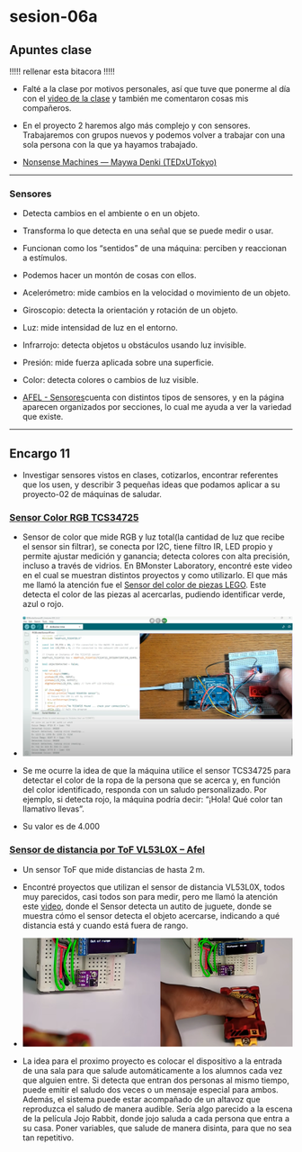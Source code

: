 # sesion-06a

## Apuntes clase


!!!!! rellenar esta bitacora !!!!! 
- Falté a la clase por motivos personales, así que tuve que ponerme al día con el [video de la clase](https://www.dropbox.com/scl/fo/ehsibpioii91n7ggaj546/AO7BLMgKRYHgKI4czkODTwQ/original?dl=0&preview=sesion-06a-video-00.mp4&rlkey=kndd4mq9pdfghmp3btp2bk9pp&subfolder_nav_tracking=1) y también me comentaron cosas mis compañeros.

- En el proyecto 2 haremos algo más complejo y con sensores. Trabajaremos con grupos nuevos y podemos volver a trabajar con una sola persona con la que ya hayamos trabajado.

- [Nonsense Machines — Maywa Denki (TEDxUTokyo)](https://www.youtube.com/watch?v=jKPBD3HHU4g)

-----

### Sensores 

- Detecta cambios en el ambiente o en un objeto.

- Transforma lo que detecta en una señal que se puede medir o usar.

- Funcionan como los “sentidos” de una máquina: perciben y reaccionan a estímulos.

- Podemos hacer un montón de cosas con ellos. 
  
- Acelerómetro: mide cambios en la velocidad o movimiento de un objeto.
  
- Giroscopio: detecta la orientación y rotación de un objeto.

- Luz: mide intensidad de luz en el entorno.

- Infrarrojo: detecta objetos u obstáculos usando luz invisible.

- Presión: mide fuerza aplicada sobre una superficie.

- Color: detecta colores o cambios de luz visible.

- [AFEL - Sensores](https://afel.cl)cuenta con distintos tipos de sensores, y en la página aparecen organizados por secciones, lo cual me ayuda a ver la variedad que existe.

-----

## Encargo 11

- Investigar sensores vistos en clases, cotizarlos, encontrar referentes que los usen, y describir 3 pequeñas ideas que podamos aplicar a su proyecto-02 de máquinas de saludar.

### [Sensor Color RGB TCS34725](https://afel.cl/products/sensor-color-rgb-tcs34725)

- Sensor de color que mide RGB y luz total(la cantidad de luz que recibe el sensor sin filtrar), se conecta por I2C, tiene filtro IR, LED propio y permite ajustar medición y ganancia; detecta colores con alta precisión, incluso a través de vidrios. En BMonster Laboratory, encontré este video en el cual se muestran distintos proyectos y como utilizarlo. El que más me llamó la atención fue el [Sensor del color de piezas LEGO](https://www.youtube.com/watch?v=Ey5UhCxlxi). Este detecta el color de las piezas al acercarlas, pudiendo identificar verde, azul o rojo.

- ![referenteSensorTCS34725](./imagenes/sensorlego.png)
  
- Se me ocurre la idea de que la máquina utilice el sensor TCS34725 para detectar el color de la ropa de la persona que se acerca y, en función del color identificado, responda con un saludo personalizado. Por ejemplo, si detecta rojo, la máquina podría decir: “¡Hola! Qué color tan llamativo llevas”.
  
- Su valor es de 4.000

### [Sensor de distancia por ToF VL53L0X – Afel](https://afel.cl/products/sensor-de-distancia-por-tof-vl53l0x)

- Un sensor ToF que mide distancias de hasta 2 m.
  
- Encontré proyectos que utilizan el sensor de distancia VL53L0X, todos muy parecidos, casi todos son para medir, pero me llamó la atención este [video](https://www.youtube.com/shorts/B3Dj2yVEdvg), donde el Sensor detecta un autito de juguete, donde se muestra cómo el sensor detecta el objeto acercarse, indicando a qué distancia está y cuando está fuera de rango.

- ![referenteSensorVL53L0X](./imagenes/autito.png)

- La idea para el proximo proyecto es colocar el dispositivo a la entrada de una sala para que salude automáticamente a los alumnos cada vez que alguien entre. Si detecta que entran dos personas al mismo tiempo, puede emitir el saludo dos veces o un mensaje especial para ambos. Además, el sistema puede estar acompañado de un altavoz que reproduzca el saludo de manera audible. Sería algo parecido a la escena de la película Jojo Rabbit, donde jojo saluda a cada persona que entra a su casa. Poner variables, que salude de manera disinta, para que no sea tan repetitivo.
  

